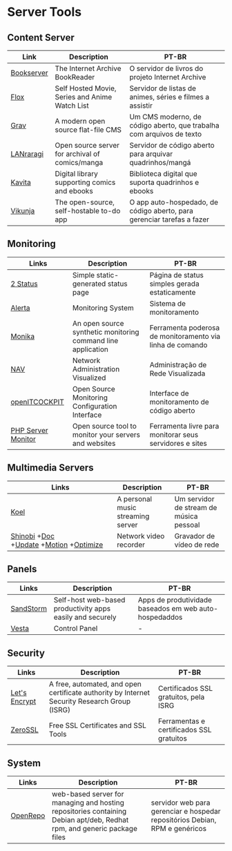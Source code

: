 # Server Tools

## Content Server

| Link                                                        | Description                                     | PT-BR                                                                  |
| ----------------------------------------------------------- | ----------------------------------------------- | ---------------------------------------------------------------------- |
| [Bookserver](https://github.com/internetarchive/bookserver) | The Internet Archive BookReader                 | O servidor de livros do projeto Internet Archive                       |
| [Flox](https://github.com/devfake/flox) | Self Hosted Movie, Series and Anime Watch List | Servidor de listas de animes, séries e filmes a assistir |
| [Grav](https://getgrav.org)                                 | A modern open source flat-file CMS              | Um CMS moderno, de código aberto, que trabalha com arquivos de texto   |
| [LANraragi](https://github.com/Difegue/LANraragi)           | Open source server for archival of comics/manga | Servidor de código aberto para arquivar quadrinhos/mangá               |
| [Kavita](https://www.kavitareader.com/#home)                | Digital library supporting comics and ebooks    | Biblioteca digital que suporta quadrinhos e ebooks                     |
| [Vikunja](https://vikunja.io/)                              | The open-source, self-hostable to-do app        | O app auto-hospedado, de código aberto, para gerenciar tarefas a fazer |

## Monitoring

| Links                                                   | Description                                                  | PT-BR                                                     |
| ------------------------------------------------------- | ------------------------------------------------------------ | --------------------------------------------------------- |
| [2 Status](https://codeberg.org/cordeis/2status)        | Simple static-generated status page                          | Página de status simples gerada estaticamente             |
| [Alerta](https://alerta.io/)                            | Monitoring System                                            | Sistema de monitoramento                                  |
| [Monika](https://monika.hyperjump.tech/)                | An open source synthetic monitoring command line application | Ferramenta poderosa de monitoramento via linha de comando |
| [NAV](https://nav.uninett.no/)                          | Network Administration Visualized                            | Administração de Rede Visualizada                         |
| [openITCOCKPIT](https://openitcockpit.io/)              | Open Source Monitoring Configuration Interface               | Interface de monitoramento de código aberto               |
| [PHP Server Monitor](https://www.phpservermonitor.org/) | Open source tool to monitor your servers and websites        | Ferramenta livre para monitorar seus servidores e sites   |

## Multimedia Servers

| Links                                                                                                                                                                                                                                                                                                   | Description                       | PT-BR                                   |
| ------------------------------------------------------------------------------------------------------------------------------------------------------------------------------------------------------------------------------------------------------------------------------------------------------- | --------------------------------- | --------------------------------------- |
| [Koel](https://koel.dev/)                                                                                                                                                                                                                                                                               | A personal music streaming server | Um servidor de stream de música pessoal |
| [Shinobi](https://shinobi.video/) +[Doc](https://docs.shinobi.video/) +[Update](https://hub.shinobi.video/articles/view/LTVqL3I8f8kIzsX) +[Motion](https://hub.shinobi.video/articles/view/LKdcgcgWy9RJfUh) +[Optimize](https://medium.com/@ShinobiSystems/how-i-optimized-my-rtsp-camera-d2e04b073ab7) | Network video recorder            | Gravador de vídeo de rede               |

## Panels

| Links                              | Description                                               | PT-BR                                                  |
| ---------------------------------- | --------------------------------------------------------- | ------------------------------------------------------ |
| [SandStorm](https://sandstorm.io/) | Self-host web-based productivity apps easily and securely | Apps de produtividade baseados em web auto-hospedaddos |
| [Vesta](https://vestacp.com/)      | Control Panel                                             | -                                                      |

## Security

| Links                                    | Description                                                                                  | PT-BR                                    |
| ---------------------------------------- | -------------------------------------------------------------------------------------------- | ---------------------------------------- |
| [Let's Encrypt](https://letsencrypt.org) | A free, automated, and open certificate authority by Internet Security Research Group (ISRG) | Certificados SSL gratuitos, pela ISRG    |
| [ZeroSSL](https://zerossl.com)           | Free SSL Certificates and SSL Tools                                                          | Ferramentas e certificados SSL gratuitos |

## System

| Links                                            | Description                                                                                                             | PT-BR                                                                       |
| ------------------------------------------------ | ----------------------------------------------------------------------------------------------------------------------- | --------------------------------------------------------------------------- |
| [OpenRepo](https://github.com/openkilt/openrepo) | web-based server for managing and hosting repositories containing Debian apt/deb, Redhat rpm, and generic package files | servidor web para gerenciar e hospedar repositórios Debian, RPM e genéricos |
